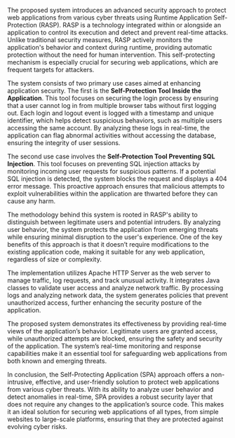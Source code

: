 The proposed system introduces an advanced security approach to protect web applications from various cyber threats using Runtime Application Self-Protection (RASP). RASP is a technology integrated within or alongside an application to control its execution and detect and prevent real-time attacks. Unlike traditional security measures, RASP actively monitors the application's behavior and context during runtime, providing automatic protection without the need for human intervention. This self-protecting mechanism is especially crucial for securing web applications, which are frequent targets for attackers.

The system consists of two primary use cases aimed at enhancing application security. The first is the **Self-Protection Tool Inside the Application**. This tool focuses on securing the login process by ensuring that a user cannot log in from multiple browser tabs without first logging out. Each login and logout event is logged with a timestamp and unique identifier, which helps detect suspicious behaviors, such as multiple users accessing the same account. By analyzing these logs in real-time, the application can flag abnormal activities without accessing the database, ensuring the integrity of user sessions.

The second use case involves the **Self-Protection Tool Preventing SQL Injection**. This tool focuses on preventing SQL injection attacks by monitoring incoming user requests for suspicious patterns. If a potential SQL injection is detected, the system blocks the request and displays a 404 error message. This proactive approach ensures that malicious attempts to exploit vulnerabilities within the application are thwarted before they can cause any harm.

The methodology behind this system is rooted in RASP's ability to distinguish between legitimate users and potential intruders. By analyzing user behavior, the system protects the application from emerging threats while ensuring minimal disruption to the user's experience. One of the key benefits of this approach is that it doesn’t require modifications to the existing application code, making it suitable for any web application, regardless of size or complexity.

The implementation utilizes Apache HTTP Server as the web server to manage traffic, log requests, and track unusual activity. It integrates Java classes to validate user access and analyze network traffic. By processing logs and analyzing network data, the system generates policies that prevent unauthorized access, further enhancing the security posture of the application.

The proposed system demonstrates its effectiveness by providing real-time views of the application’s behavior. Legitimate users are granted access, while unauthorized attempts are blocked, ensuring the safety and security of the application. The system’s real-time monitoring and response capabilities make it an essential tool for safeguarding web applications from both known and emerging threats.

In conclusion, the Self-Protecting Application (SPA) approach offers a non-intrusive, effective, and user-friendly solution to protect web applications from various cyber threats. With its ability to analyze user behavior and detect anomalies in real-time, SPA provides a robust security layer that does not require any changes to the application’s source code. This makes it an ideal solution for securing web applications of all types, from simple websites to large-scale platforms, ensuring that they are protected against evolving cyber risks.
